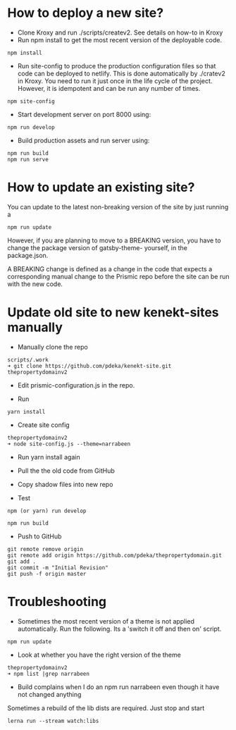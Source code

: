 # How to deploy a new site?

- Clone Kroxy and run ./scripts/createv2. See details on how-to in Kroxy
- Run npm install to get the most recent version of the deployable code.

```
npm install
```
- Run site-config to produce the production configuration files so that code can be deployed to netlify.
This is done automatically by ./cratev2 in Kroxy. You need to run it just once in the life cycle of the project. However, it is idempotent and can be run any number of times.

```
npm site-config
```


- Start development server on port 8000 using:
```
npm run develop
```

- Build production assets and run server using:
```
npm run build
npm run serve
```

# How to update an existing site?

You can update to the latest non-breaking version of the site by just running a

```
npm run update
```

However, if you are planning to move to a BREAKING version, you have to change the package version of gatsby-theme-<theme name> yourself, in the package.json.

A BREAKING change is defined as a change in the code that expects a corresponding manual change to the Prismic repo before the site can be run with the new code.

# Update old site to new kenekt-sites manually

* Manually clone the repo
```
scripts/.work
➜ git clone https://github.com/pdeka/kenekt-site.git thepropertydomainv2
```

* Edit prismic-configuration.js in the repo.

* Run
```
yarn install
```

* Create site config
```
thepropertydomainv2
➜ node site-config.js --theme=narrabeen
```

* Run yarn install again

* Pull the the old code from GitHub

* Copy shadow files into new repo

* Test
```
npm (or yarn) run develop
```
```
npm run build
```

* Push to GitHub
```
git remote remove origin
git remote add origin https://github.com/pdeka/thepropertydomain.git
git add .
git commit -m "Initial Revision"
git push -f origin master
```


# Troubleshooting

- Sometimes the most recent version of a theme is not applied automatically. Run the following. Its a 'switch it off and then on' script.
```
npm run update
```

-  Look at whether you have the right version of the theme
```
thepropertydomainv2
➜ npm list |grep narrabeen
```

- Build complains when I do an npm run narrabeen even though it have not changed anything

Sometimes a rebuild of the lib dists are required. Just stop and start
```
lerna run --stream watch:libs
```
